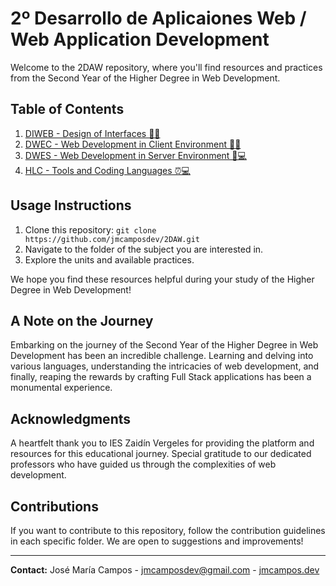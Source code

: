 # 2º Desarrollo de Aplicaiones Web / Web Application Development

Welcome to the 2DAW repository, where you'll find resources and practices from the Second Year of the Higher Degree in Web Development.

## Table of Contents

1. [DIWEB - Design of Interfaces 🎨🌐](./DIWEB/README.md)
2. [DWEC - Web Development in Client Environment 🚀🌐](./DWEC/README.md)
3. [DWES - Web Development in Server Environment 🐘💻](./DWES/README.md)
4. [HLC - Tools and Coding Languages ⏰💻](./HLC/README.md)

## Usage Instructions

1. Clone this repository: `git clone https://github.com/jmcamposdev/2DAW.git`
2. Navigate to the folder of the subject you are interested in.
3. Explore the units and available practices.

We hope you find these resources helpful during your study of the Higher Degree in Web Development!

## A Note on the Journey

Embarking on the journey of the Second Year of the Higher Degree in Web Development has been an incredible challenge. Learning and delving into various languages, understanding the intricacies of web development, and finally, reaping the rewards by crafting Full Stack applications has been a monumental experience.

## Acknowledgments

A heartfelt thank you to IES Zaidín Vergeles for providing the platform and resources for this educational journey. Special gratitude to our dedicated professors who have guided us through the complexities of web development.

## Contributions

If you want to contribute to this repository, follow the contribution guidelines in each specific folder. We are open to suggestions and improvements!

---

**Contact:** José María Campos - jmcamposdev@gmail.com - [jmcampos.dev](https://jmcampos.dev)

